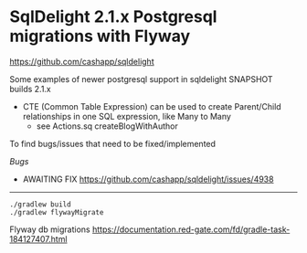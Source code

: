 # SqlDelight 2.1.x Postgresql migrations with Flyway 

https://github.com/cashapp/sqldelight

Some examples of newer postgresql support in sqldelight SNAPSHOT builds 2.1.x

* CTE (Common Table Expression) can be used to create Parent/Child relationships in one SQL expression, like Many to Many
  * see Actions.sq createBlogWithAuthor 

To find bugs/issues that need to be fixed/implemented

*Bugs*
  * AWAITING FIX https://github.com/cashapp/sqldelight/issues/4938
----

```shell
./gradlew build
./gradlew flywayMigrate
```

Flyway db migrations
https://documentation.red-gate.com/fd/gradle-task-184127407.html
